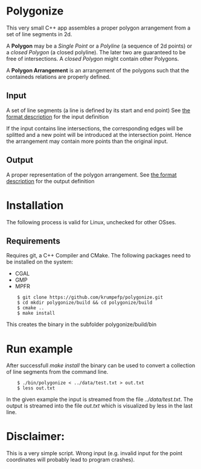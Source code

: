 # Polygonize

This very small C++ app assembles a proper polygon  arrangement from a set of
line segments in 2d.

A **Polygon** may be a _Single Point_ or a _Polyline_ (a sequence of 2d points)
or a _closed Polygon_ (a closed polyline). The later two are guaranteed to be
free of intersections.
A _closed Polygon_ might contain other Polygons.

A **Polygon Arrangement** is an arrangement of the polygons such that the 
containeds relations are properly defined.

## Input

A set of line segments (a line is defined by its start and end point)
See [the format description](./format.txt) for the input definition

If the input contains line intersections, the corresponding edges will be
splitted and a new point will be introduced at the intersection point.
Hence the arrangement may contain more points than the original input.

## Output

A proper representation of the polygon arrangement.
See [the format description](./format.txt) for the output definition


# Installation

The following process is valid for Linux, unchecked for other OSses.

## Requirements

Requires git, a C++ Compiler and CMake.
The following packages need to be installed on the system:

* CGAL
* GMP
* MPFR

```
    $ git clone https://github.com/krumpefp/polygonize.git
    $ cd mkdir polygonize/build && cd polygonize/build
    $ cmake ..
    $ make install
```

This creates the binary in the subfolder polygonize/build/bin


# Run example

After successfull _make install_ the binary can be used to convert a collection
of line segments from the command line.

```
    $ ./bin/polygonize < ../data/test.txt > out.txt
    $ less out.txt
```

In the given example the input is streamed from the file _../data/test.txt_.
The output is streamed into the file _out.txt_ which is visualized by less in
the last line.


# Disclaimer:

This is a very simple script. Wrong input (e.g. invalid input for the point
coordinates will probably lead to program crashes). 